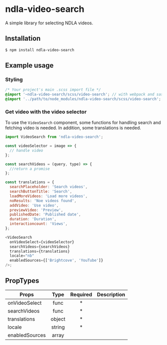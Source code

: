 # ndla-video-search

A simple library for selecting NDLA videos.

## Installation

```sh
$ npm install ndla-video-search
```

## Example usage

### Styling

```scss
/* Your project's main .scss import file */
@import '~ndla-video-search/scss/video-search'; // with webpack and sass-loader
@import '../path/to/node_modules/ndla-video-search/scss/video-search'; // direct reference
```

### Get video with the video selector

To use the `VideoSearch` component, some functions for handling search and fetching video is needed. In addition, some translations is needed.

```js
import VideoSearch from 'ndla-video-search';

const videoSelector = image => {
  // handle video
};

const searchVideos = (query, type) => {
  //return a promise
};

const translations = {
  searchPlaceholder: 'Search videos',
  searchButtonTitle: 'Search',
  loadMoreVideos: 'Load more videos',
  noResults: 'Noe videos found',
  addVideo: 'Use video',
  previewVideo: 'Preview',
  publishedDate: 'Published date',
  duration: 'Duration',
  interactioncount: 'Views',
};

<VideoSearch
  onVideoSelect={videoSelector}
  searchVideos={searchVideos}
  translations={translations}
  locale="nb"
  enabledSources={['Brightcove', 'YouTube']}
/>;
```

## PropTypes

| Props          |  Type  | Required | Description |
| -------------- | :----: | :------: | :---------- |
| onVideoSelect  |  func  |    \*    |             |
| searchVideos   |  func  |    \*    |             |
| translations   | object |    \*    |             |
| locale         | string |    \*    |             |
| enabledSources | array  |          |             |
